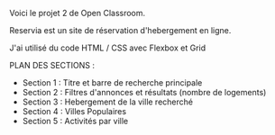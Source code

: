 Voici le projet 2 de Open Classroom.

Reservia est un site de réservation d'hebergement en ligne.

J'ai utilisé du code HTML / CSS avec Flexbox et Grid


PLAN DES SECTIONS :

* Section 1 : Titre et barre de recherche principale
* Section 2 : Filtres d'annonces et résultats (nombre de logements)
* Section 3 : Hebergement de la ville recherché
* Section 4 : Villes Populaires
* Section 5 : Activités par ville

     
     
      
